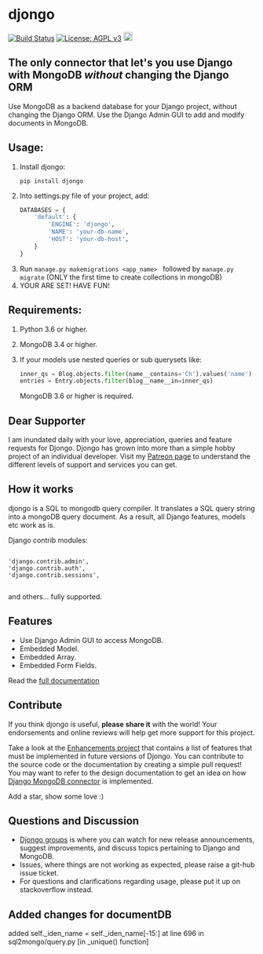 <h1>djongo</h1>

[![Build Status](https://travis-ci.com/nesdis/djongo.svg?branch=master)](https://travis-ci.com/nesdis/djongo)
[![License: AGPL v3](https://img.shields.io/badge/License-AGPL%20v3-blue.svg)](https://www.gnu.org/licenses/agpl-3.0)
<a href="https://badge.fury.io/py/djongo"><img src="https://badge.fury.io/py/djongo.svg" alt="PyPI version" height="18"></a>

 ## The only connector that let's you use Django with MongoDB *without* changing the Django ORM

Use MongoDB as a backend database for your Django project, without changing the Django ORM. Use the Django Admin GUI to add and modify documents in MongoDB. 

## Usage:
<ol>
<li> Install djongo:

``` 
pip install djongo
```
</li>
<li> Into settings.py file of your project, add: 

```python
DATABASES = {
    'default': {
        'ENGINE': 'djongo',
        'NAME': 'your-db-name',
        'HOST': 'your-db-host',
    }
}
```
</li>   
   <li> Run <code>manage.py makemigrations &ltapp_name&gt </code> followed by <code>manage.py migrate</code> (ONLY the first time to create collections in mongoDB) </li>
   <li> YOUR ARE SET! HAVE FUN! </li>
</ol>

## Requirements:

  1. Python 3.6 or higher.
  2. MongoDB 3.4 or higher.
  3. If your models use nested queries or sub querysets like:
  
      ```python
      inner_qs = Blog.objects.filter(name__contains='Ch').values('name')
      entries = Entry.objects.filter(blog__name__in=inner_qs)
      ```
     MongoDB 3.6 or higher is required.

## Dear Supporter

I am inundated daily with your love, appreciation, queries and feature requests for Djongo. Djongo has grown into more than a simple hobby project of an individual developer. Visit my [Patreon page](https://www.patreon.com/nesdis) to understand the different levels of support and services you can get.

## How it works

djongo is a SQL to mongodb query compiler. It translates a SQL query string into a mongoDB query document. As a result, all Django features, models etc work as is.
  
  Django contrib modules: 
<pre><code>  
'django.contrib.admin',
'django.contrib.auth',    
'django.contrib.sessions',

</code></pre>
 and others... fully supported.

## Features

  * Use Django Admin GUI to access MongoDB.  
  * Embedded Model.
  * Embedded Array.
  * Embedded Form Fields.
  
  Read the [full documentation](https://nesdis.github.io/djongo/)
  
## Contribute
 
 If you think djongo is useful, **please share it** with the world! Your endorsements and online reviews will help get more support for this project.
  
 Take a look at the [Enhancements project](https://github.com/nesdis/djongo/projects/1) that contains a list of features that must be implemented in future versions of Djongo. You can contribute to the source code or the documentation by creating a simple pull request! You may want to refer to the design documentation to get an idea on how [Django MongoDB connector](https://nesdis.github.io/djongo/django-mongodb-connector-design-document/) is implemented.
 
 Add a star, show some love :) 

## Questions and Discussion

 * [Djongo groups](https://groups.google.com/d/forum/djongo) is where you can watch for new release announcements, suggest improvements, and discuss topics pertaining to Django and MongoDB.
 * Issues, where things are not working as expected, please raise a git-hub issue ticket. 
 * For questions and clarifications regarding usage, please put it up on stackoverflow instead. 
   

## Added changes for documentDB

added self._iden_name = self._iden_name[-15:] at line 696 in sql2mongo/query.py [in _unique() function]
